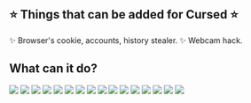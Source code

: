 ## ⭐ Things that can be added for Cursed ⭐
✨ Browser's cookie, accounts, history stealer.
✨ Webcam hack.
## What can it do?
 <img src="https://github.com/utkayfirat/Cursed/blob/main/somephoto/0.png">
 <img src="https://github.com/utkayfirat/Cursed/blob/main/somephoto/1.png">
 <img src="https://github.com/utkayfirat/Cursed/blob/main/somephoto/2.png">
 <img src="https://github.com/utkayfirat/Cursed/blob/main/somephoto/3.png">
 <img src="https://github.com/utkayfirat/Cursed/blob/main/somephoto/4.png">
 <img src="https://github.com/utkayfirat/Cursed/blob/main/somephoto/5.png">
 <img src="https://github.com/utkayfirat/Cursed/blob/main/somephoto/6.png">
 <img src="https://github.com/utkayfirat/Cursed/blob/main/somephoto/7.png">
 <img src="https://github.com/utkayfirat/Cursed/blob/main/somephoto/8.png">
 <img src="https://github.com/utkayfirat/Cursed/blob/main/somephoto/9.png">
 <img src="https://github.com/utkayfirat/Cursed/blob/main/somephoto/10.png">
 <img src="https://github.com/utkayfirat/Cursed/blob/main/somephoto/11.png">
 <img src="https://github.com/utkayfirat/Cursed/blob/main/somephoto/12.png">
 <img src="https://github.com/utkayfirat/Cursed/blob/main/somephoto/13.png">
 <img src="https://github.com/utkayfirat/Cursed/blob/main/somephoto/14.png">
 <img src="https://github.com/utkayfirat/Cursed/blob/main/somephoto/15.png">
